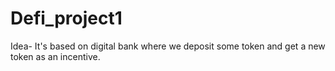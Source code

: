 # Defi_project1
 Idea- It's based on digital bank where we deposit some token and get a new token as an incentive.
